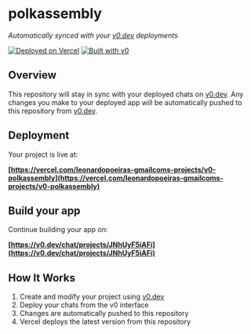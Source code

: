 # polkassembly

*Automatically synced with your [v0.dev](https://v0.dev) deployments*

[![Deployed on Vercel](https://img.shields.io/badge/Deployed%20on-Vercel-black?style=for-the-badge&logo=vercel)](https://vercel.com/leonardopoeiras-gmailcoms-projects/v0-polkassembly)
[![Built with v0](https://img.shields.io/badge/Built%20with-v0.dev-black?style=for-the-badge)](https://v0.dev/chat/projects/JNhUyF5iAFi)

## Overview

This repository will stay in sync with your deployed chats on [v0.dev](https://v0.dev).
Any changes you make to your deployed app will be automatically pushed to this repository from [v0.dev](https://v0.dev).

## Deployment

Your project is live at:

**[https://vercel.com/leonardopoeiras-gmailcoms-projects/v0-polkassembly](https://vercel.com/leonardopoeiras-gmailcoms-projects/v0-polkassembly)**

## Build your app

Continue building your app on:

**[https://v0.dev/chat/projects/JNhUyF5iAFi](https://v0.dev/chat/projects/JNhUyF5iAFi)**

## How It Works

1. Create and modify your project using [v0.dev](https://v0.dev)
2. Deploy your chats from the v0 interface
3. Changes are automatically pushed to this repository
4. Vercel deploys the latest version from this repository